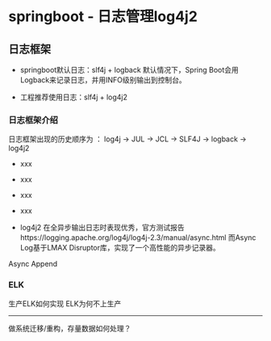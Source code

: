 # springboot - 日志管理log4j2

## 日志框架

- springboot默认日志：slf4j + logback
  默认情况下，Spring Boot会用Logback来记录日志，并用INFO级别输出到控制台。

- 工程推荐使用日志：slf4j + log4j2

### 日志框架介绍

日志框架出现的历史顺序为 ： log4j → JUL → JCL → SLF4J → logback → log4j2

- xxx
- xxx
- xxx
- xxx

- log4j2
  在全异步输出日志时表现优秀，官方测试报告https://logging.apache.org/log4j/log4j-2.3/manual/async.html
  而Async Log基于LMAX Disruptor库，实现了一个高性能的异步记录器。


Async Append




### ELK

生产ELK如何实现
ELK为何不上生产














-----------------

做系统迁移/重构，存量数据如何处理？